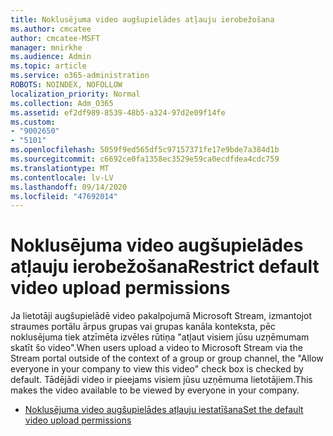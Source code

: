 ```yaml
---
title: Noklusējuma video augšupielādes atļauju ierobežošana
ms.author: cmcatee
author: cmcatee-MSFT
manager: mnirkhe
ms.audience: Admin
ms.topic: article
ms.service: o365-administration
ROBOTS: NOINDEX, NOFOLLOW
localization_priority: Normal
ms.collection: Adm_O365
ms.assetid: ef2df989-8539-48b5-a324-97d2e09f14fe
ms.custom:
- "9002650"
- "5101"
ms.openlocfilehash: 5059f9ed565df5c97157371fe17e9bde7a384d1b
ms.sourcegitcommit: c6692ce0fa1358ec3529e59ca0ecdfdea4cdc759
ms.translationtype: MT
ms.contentlocale: lv-LV
ms.lasthandoff: 09/14/2020
ms.locfileid: "47692014"
---
```

# <a name="restrict-default-video-upload-permissions"></a><span data-ttu-id="c18d8-102">Noklusējuma video augšupielādes atļauju ierobežošana</span><span class="sxs-lookup"><span data-stu-id="c18d8-102">Restrict default video upload permissions</span></span>

<span data-ttu-id="c18d8-103">Ja lietotāji augšupielādē video pakalpojumā Microsoft Stream, izmantojot straumes portālu ārpus grupas vai grupas kanāla konteksta, pēc noklusējuma tiek atzīmēta izvēles rūtiņa "atļaut visiem jūsu uzņēmumam skatīt šo video".</span><span class="sxs-lookup"><span data-stu-id="c18d8-103">When users upload a video to Microsoft Stream via the Stream portal outside of the context of a group or group channel, the "Allow everyone in your company to view this video" check box is checked by default.</span></span> <span data-ttu-id="c18d8-104">Tādējādi video ir pieejams visiem jūsu uzņēmuma lietotājiem.</span><span class="sxs-lookup"><span data-stu-id="c18d8-104">This makes the video available to be viewed by everyone in your company.</span></span>

- [<span data-ttu-id="c18d8-105">Noklusējuma video augšupielādes atļauju iestatīšana</span><span class="sxs-lookup"><span data-stu-id="c18d8-105">Set the default video upload permissions</span></span>](https://docs.microsoft.com/stream/default-video-permissions)
